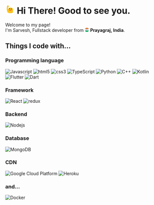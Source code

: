 <h1><img src="./public/blob-wave.gif" width="30"/>  Hi There! Good to see you.</h1>

<p>Welcome to my page! </br> I'm Sarvesh, Fullstack developer from <img src="./public/india.png" width="13"/> <b>Prayagraj, India</b>. </p>

<h2>Things I code with...</h2>

<h3>Programming language</h3>
<p>
<img alt="Javascript" src="https://img.shields.io/badge/-JavaScript-F7DF1E?style=flat-square&logo=javascript&logoColor=white" />
  
   <img alt="html5" src="https://img.shields.io/badge/-HTML-E34F26?style=flat-square&logo=html5&logoColor=white" />
<img alt="css3" src="https://img.shields.io/badge/-CSS-1572B6?style=flat-square&logo=css3&logoColor=white" />
       <img alt="TypeScript" src="https://img.shields.io/badge/-TypeScript-007ACC?style=flat-square&logo=typescript&logoColor=white" />
<img alt="Python" src="https://img.shields.io/badge/-Python-3776ab?style=flat-square&logo=python&logoColor=white" />
<img alt="C++" src="https://img.shields.io/badge/-C++-00599c?style=flat-square&logo=cplusplus&logoColor=white" />
<img alt="Kotlin" src="https://img.shields.io/badge/-Kotlin-7f52ff?style=flat-square&logo=kotlin&logoColor=white" />
<img alt="Flutter" src="https://img.shields.io/badge/-Flutter-02569b?style=flat-square&logo=flutter&logoColor=white" />
<img alt="Dart" src="https://img.shields.io/badge/-Dart-0175c2?style=flat-square&logo=dart&logoColor=white" />
</p>

<h3>Framework</h3>
<p>
<img alt="React" src="https://img.shields.io/badge/-React-45b8d8?style=flat-square&logo=react&logoColor=white" />
<img alt="redux" src="https://img.shields.io/badge/-Redux-764ABC?style=flat-square&logo=redux&logoColor=white" />
</p>
<h3>Backend</h3>
<p>
<img alt="Nodejs" src="https://img.shields.io/badge/-Nodejs-43853d?style=flat-square&logo=Node.js&logoColor=white" />
</p>

<h3>Database</h3>
<p>
<img alt="MongoDB" src="https://img.shields.io/badge/-MongoDB-13aa52?style=flat-square&logo=mongodb&logoColor=white" />
</p>
<h3>CDN</h3>
<p>
<img alt="Google Cloud Platform" src="https://img.shields.io/badge/-Google_Cloud_Platform-1a73e8?style=flat-square&logo=google-cloud&logoColor=white" />
<img alt="Heroku" src="https://img.shields.io/badge/-Heroku-430098?style=flat-square&logo=heroku&logoColor=white" />
</p>

<h3>and...</h3>
<p>
<img alt="Docker" src="https://img.shields.io/badge/-Docker-46a2f1?style=flat-square&logo=docker&logoColor=white" />
         
</p>
